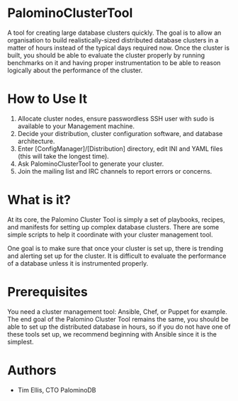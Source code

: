 PalominoClusterTool
===================

A tool for creating large database clusters quickly. The goal is to allow an
organisation to build realistically-sized distributed database clusters in a
matter of hours instead of the typical days required now. Once the cluster is
built, you should be able to evaluate the cluster properly by running benchmarks
on it and having proper instrumentation to be able to reason logically about
the performance of the cluster.


How to Use It
=============

   1. Allocate cluster nodes, ensure passwordless SSH user with sudo is
      available to your Management machine.
   2. Decide your distribution, cluster configuration software, and database
      architecture.
   3. Enter [ConfigManager]/[Distribution] directory, edit INI and YAML files
      (this will take the longest time).
   4. Ask PalominoClusterTool to generate your cluster.
   5. Join the mailing list and IRC channels to report errors or concerns.


What is it?
===========

At its core, the Palomino Cluster Tool is simply a set of playbooks, recipes, and
manifests for setting up complex database clusters. There are some simple scripts
to help it coordinate with your cluster management tool.

One goal is to make sure that once your cluster is set up, there is trending and
alerting set up for the cluster. It is difficult to evaluate the performance of a
database unless it is instrumented properly.


Prerequisites
=============

You need a cluster management tool: Ansible, Chef, or Puppet for example. The end
goal of the Palomino Cluster Tool remains the same, you should be able to set up
the distributed database in hours, so if you do not have one of these tools set up,
we recommend beginning with Ansible since it is the simplest.


Authors
=======

   * Tim Ellis, CTO PalominoDB


